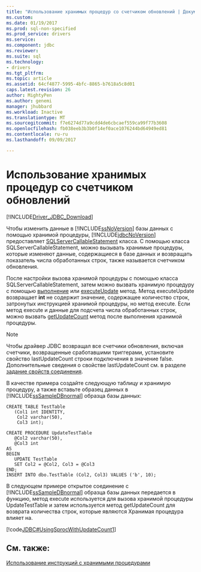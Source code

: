 ```yaml
---
title: "Использование хранимых процедур со счетчиком обновлений | Документы Microsoft"
ms.custom: 
ms.date: 01/19/2017
ms.prod: sql-non-specified
ms.prod_service: drivers
ms.service: 
ms.component: jdbc
ms.reviewer: 
ms.suite: sql
ms.technology:
- drivers
ms.tgt_pltfrm: 
ms.topic: article
ms.assetid: 64cf4877-5995-4bfc-8865-b7618a5c8d01
caps.latest.revision: 26
author: MightyPen
ms.author: genemi
manager: jhubbard
ms.workload: Inactive
ms.translationtype: MT
ms.sourcegitcommit: f7e6274d77a9cdd4de6cbcaef559ca99f77b3608
ms.openlocfilehash: fb038eeb3b3b0f14ef0ace1076244bd64949ed81
ms.contentlocale: ru-ru
ms.lasthandoff: 09/09/2017

---
```

# <a name="using-a-stored-procedure-with-an-update-count"></a>Использование хранимых процедур со счетчиком обновлений
[!INCLUDE[Driver_JDBC_Download](../../includes/driver_jdbc_download.md)]

  Чтобы изменить данные в [!INCLUDE[ssNoVersion](../../includes/ssnoversion_md.md)] базы данных с помощью хранимой процедуры, [!INCLUDE[jdbcNoVersion](../../includes/jdbcnoversion_md.md)] предоставляет [SQLServerCallableStatement](../../connect/jdbc/reference/sqlservercallablestatement-class.md) класса. С помощью класса SQLServerCallableStatement, можно вызывать хранимые процедуры, которые изменяют данные, содержащиеся в базе данных и возвращать показатель числа обработанных строк, также называется счетчиком обновления.  
  
 После настройки вызова хранимой процедуры с помощью класса SQLServerCallableStatement, затем можно вызвать хранимую процедуру с помощью [выполнение](../../connect/jdbc/reference/execute-method-sqlserverstatement.md) или [executeUpdate](../../connect/jdbc/reference/executeupdate-method-sqlserverstatement.md) метод. Метод executeUpdate возвращает **int** не содержит значение, содержащее количество строк, затронутых инструкцией хранимой процедуры, но метод execute. Если метод execute и данные для подсчета числа обработанных строк, можно вызвать [getUpdateCount](../../connect/jdbc/reference/getupdatecount-method-sqlserverstatement.md) метод после выполнения хранимой процедуры.  
  
> [!NOTE]  
>  Чтобы драйвер JDBC возвращал все счетчики обновления, включая счетчики, возвращенные сработавшими триггерами, установите свойство lastUpdateCount строки подключения в значение false. Дополнительные сведения о свойстве lastUpdateCount см. в разделе [задание свойств соединения](../../connect/jdbc/setting-the-connection-properties.md).  
  
 В качестве примера создайте следующую таблицу и хранимую процедуру, а также вставьте образец данных в [!INCLUDE[ssSampleDBnormal](../../includes/sssampledbnormal_md.md)] образца базы данных:  
  
```  
CREATE TABLE TestTable   
   (Col1 int IDENTITY,   
    Col2 varchar(50),   
    Col3 int);  
  
CREATE PROCEDURE UpdateTestTable  
   @Col2 varchar(50),  
   @Col3 int  
AS  
BEGIN  
   UPDATE TestTable  
   SET Col2 = @Col2, Col3 = @Col3  
END;  
INSERT INTO dbo.TestTable (Col2, Col3) VALUES ('b', 10);  
```  
  
 В следующем примере открытое соединение с [!INCLUDE[ssSampleDBnormal](../../includes/sssampledbnormal_md.md)] образца базы данных передается в функцию, метод execute используется для вызова хранимой процедуры UpdateTestTable и затем используется метод getUpdateCount для возврата количества строк, которые являются Хранимая процедура влияет на.  
  
 [!code[JDBC#UsingSprocWithUpdateCount1](../../connect/jdbc/codesnippet/Java/using-a-stored-procedure_0_1.java)]  
  
## <a name="see-also"></a>См. также:  
 [Использование инструкций с хранимыми процедурами](../../connect/jdbc/using-statements-with-stored-procedures.md)  
  
  

